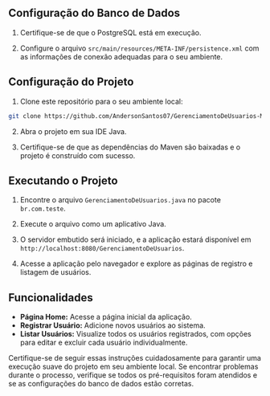 ## Configuração do Banco de Dados

1. Certifique-se de que o PostgreSQL está em execução.

2. Configure o arquivo `src/main/resources/META-INF/persistence.xml` com as informações de conexão adequadas para o seu ambiente.

## Configuração do Projeto

1. Clone este repositório para o seu ambiente local:

```bash
git clone https://github.com/AndersonSantos07/GerenciamentoDeUsuarios-MVC-JavaJsf.git
```

2. Abra o projeto em sua IDE Java.

3. Certifique-se de que as dependências do Maven são baixadas e o projeto é construído com sucesso.

## Executando o Projeto

1. Encontre o arquivo `GerenciamentoDeUsuarios.java` no pacote `br.com.teste`.

2. Execute o arquivo como um aplicativo Java.

3. O servidor embutido será iniciado, e a aplicação estará disponível em `http://localhost:8080/GerenciamentoDeUsuarios`.

4. Acesse a aplicação pelo navegador e explore as páginas de registro e listagem de usuários.

## Funcionalidades

- **Página Home:** Acesse a página inicial da aplicação.
- **Registrar Usuário:** Adicione novos usuários ao sistema.
- **Listar Usuários:** Visualize todos os usuários registrados, com opções para editar e excluir cada usuário individualmente.

Certifique-se de seguir essas instruções cuidadosamente para garantir uma execução suave do projeto em seu ambiente local. Se encontrar problemas durante o processo, verifique se todos os pré-requisitos foram atendidos e se as configurações do banco de dados estão corretas.
